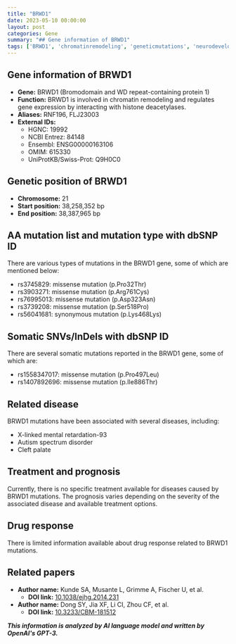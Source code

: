 ```yaml
---
title: "BRWD1"
date: 2023-05-10 00:00:00
layout: post
categories: Gene
summary: "## Gene information of BRWD1"
tags: ['BRWD1', 'chromatinremodeling', 'geneticmutations', 'neurodevelopmentaldisorders', 'cleftpalate', 'prognosis', 'drugresponse', 'geneticinformationanalysis']
---
```


## Gene information of BRWD1

- **Gene:** BRWD1 (Bromodomain and WD repeat-containing protein 1)
- **Function:** BRWD1 is involved in chromatin remodeling and regulates gene expression by interacting with histone deacetylases.
- **Aliases:** RNF196, FLJ23003
- **External IDs:**
    - HGNC: 19992
    - NCBI Entrez: 84148
    - Ensembl: ENSG00000163106
    - OMIM: 615330
    - UniProtKB/Swiss-Prot: Q9H0C0

## Genetic position of BRWD1

- **Chromosome:** 21
- **Start position:** 38,258,352 bp
- **End position:** 38,387,965 bp

## AA mutation list and mutation type with dbSNP ID

There are various types of mutations in the BRWD1 gene, some of which are mentioned below:

- rs3745829: missense mutation (p.Pro32Thr)
- rs3903271: missense mutation (p.Arg761Cys)
- rs76995013: missense mutation (p.Asp323Asn)
- rs3739208: missense mutation (p.Ser518Pro)
- rs56041681: synonymous mutation (p.Lys468Lys)

## Somatic SNVs/InDels with dbSNP ID

There are several somatic mutations reported in the BRWD1 gene, some of which are:

- rs1558347017: missense mutation (p.Pro497Leu)
- rs1407892696: missense mutation (p.Ile886Thr)

## Related disease

BRWD1 mutations have been associated with several diseases, including:

- X-linked mental retardation-93
- Autism spectrum disorder
- Cleft palate

## Treatment and prognosis

Currently, there is no specific treatment available for diseases caused by BRWD1 mutations. The prognosis varies depending on the severity of the associated disease and available treatment options.

## Drug response

There is limited information available about drug response related to BRWD1 mutations.

## Related papers

- **Author name:** Kunde SA, Musante L, Grimme A, Fischer U, et al.
    - **DOI link:** [10.1038/ejhg.2014.231]([Click](https://doi.org/10.1038/ejhg.2014.231))
- **Author name:** Dong SY, Jia XF, Li CI, Zhou CF, et al.
    - **DOI link:** [10.3233/CBM-181512]([Click](https://doi.org/10.3233/CBM-181512))

**_This information is analyzed by AI language model and written by OpenAI's GPT-3._**